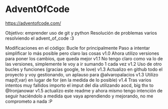 # AdventOfCode
https://adventofcode.com/

Objetivo: emprender uso de git y python
Resolución de problemas varios resolviendo el advent_of_code :3

Modificaciones en el código:
Bucle for principalmente
Paso a intentar simplificar lo más posible pero claro las cosas
v1.0 Ahora utilizo versiones para poner los cambios, que queda mejor
v1.1 No tengo claro como va lo de las versiones, simplemente le voy a ir sumando 1 cada vez
v1.2 Uso de otro bucles y funciones (gracias google, te love)
v1.3 Actualizo en github todo el proyecto y voy gestionando, un aplauso para @alvaropalacios
v1.3 Utilizo map(f,var) en lugar de for (en la medida de lo posible)
v1.4 Tras varios intentos muy fallidos importo el imput del día utilizando aocd, big thx to @Ironjanowar
v1.5 actualizo este readme y ahora mismo tengo intención de seguir haciéndolo a medida que vaya aprendiendo y mejorando, no me comprometo a nada :P 
